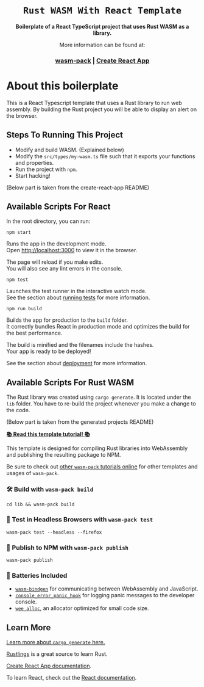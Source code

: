 <div align="center">

  <h1><code>Rust WASM With React Template</code></h1>

<strong>
Boilerplate of a React TypeScript project that uses Rust WASM as a library. 
</strong>
<br/>

<p>
More information can be found at:
</p>

<h3>
<a href="https://github.com/rustwasm/wasm-pack">wasm-pack</a>
<span> | </span>
<a href="https://github.com/facebook/create-react-app">Create React App</a>
</h3>
</div>

# About this boilerplate
This is a React Typescript template that uses a Rust library to run web assembly. By building the Rust project you will be able to display an alert on the browser.

## Steps To Running This Project
- Modify and build WASM. (Explained below)
- Modify the `src/types/my-wasm.ts` file such that it exports your functions and properties.
- Run the project with `npm`.
- Start hacking!

(Below part is taken from the create-react-app README)
## Available Scripts For React

In the root directory, you can run:

```
npm start
```

Runs the app in the development mode.<br />
Open [http://localhost:3000](http://localhost:3000) to view it in the browser.

The page will reload if you make edits.<br />
You will also see any lint errors in the console.

```
npm test
```

Launches the test runner in the interactive watch mode.<br />
See the section about [running tests](https://facebook.github.io/create-react-app/docs/running-tests) for more information.

```
npm run build
```

Builds the app for production to the `build` folder.<br />
It correctly bundles React in production mode and optimizes the build for the best performance.

The build is minified and the filenames include the hashes.<br />
Your app is ready to be deployed!

See the section about [deployment](https://facebook.github.io/create-react-app/docs/deployment) for more information.

## Available Scripts For Rust WASM
The Rust library was created using `cargo generate`. It is located under the `lib` folder. You have to re-build the project whenever you make a change to the code.

(Below part is taken from the generated projects README)

[**📚 Read this template tutorial! 📚**][template-docs]

This template is designed for compiling Rust libraries into WebAssembly and
publishing the resulting package to NPM.

Be sure to check out [other `wasm-pack` tutorials online][tutorials] for other
templates and usages of `wasm-pack`.

[tutorials]: https://rustwasm.github.io/docs/wasm-pack/tutorials/index.html
[template-docs]: https://rustwasm.github.io/docs/wasm-pack/tutorials/npm-browser-packages/index.html

### 🛠️ Build with `wasm-pack build`

```
cd lib && wasm-pack build
```

### 🔬 Test in Headless Browsers with `wasm-pack test`

```
wasm-pack test --headless --firefox
```

### 🎁 Publish to NPM with `wasm-pack publish`

```
wasm-pack publish
```
### 🔋 Batteries Included

* [`wasm-bindgen`](https://github.com/rustwasm/wasm-bindgen) for communicating
  between WebAssembly and JavaScript.
* [`console_error_panic_hook`](https://github.com/rustwasm/console_error_panic_hook)
  for logging panic messages to the developer console.
* [`wee_alloc`](https://github.com/rustwasm/wee_alloc), an allocator optimized
  for small code size.

## Learn More
[Learn more about `cargo generate` here.](https://github.com/ashleygwilliams/cargo-generate)

[Rustlings](https://github.com/rust-lang/rustlings) is a great source to learn Rust.

[Create React App documentation](https://facebook.github.io/create-react-app/docs/getting-started).

To learn React, check out the [React documentation](https://reactjs.org/).

